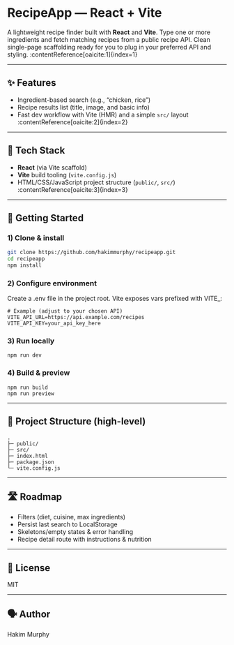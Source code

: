 # RecipeApp — React + Vite

A lightweight recipe finder built with **React** and **Vite**. Type one or more ingredients and fetch matching recipes from a public recipe API. Clean single-page scaffolding ready for you to plug in your preferred API and styling. :contentReference[oaicite:1]{index=1}

---

## ✨ Features
- Ingredient-based search (e.g., “chicken, rice”)
- Recipe results list (title, image, and basic info)
- Fast dev workflow with Vite (HMR) and a simple `src/` layout :contentReference[oaicite:2]{index=2}

---

## 🧰 Tech Stack
- **React** (via Vite scaffold)
- **Vite** build tooling (`vite.config.js`)
- HTML/CSS/JavaScript project structure (`public/`, `src/`) :contentReference[oaicite:3]{index=3}

---

## 🚀 Getting Started

### 1) Clone & install
```bash
git clone https://github.com/hakimmurphy/recipeapp.git
cd recipeapp
npm install
```

### 2) Configure environment
Create a .env file in the project root. Vite exposes vars prefixed with VITE_:
```
# Example (adjust to your chosen API)
VITE_API_URL=https://api.example.com/recipes
VITE_API_KEY=your_api_key_here
```

### 3) Run locally
```
npm run dev
```

### 4) Build & preview
```
npm run build
npm run preview
```

---

## 📁 Project Structure (high-level)
```
.
├─ public/
├─ src/
├─ index.html
├─ package.json
└─ vite.config.js
```

---

## 🛣️ Roadmap
- Filters (diet, cuisine, max ingredients)
- Persist last search to LocalStorage
- Skeletons/empty states & error handling
- Recipe detail route with instructions & nutrition

---

## 📄 License
MIT

---

## 🗣️ Author
Hakim Murphy
